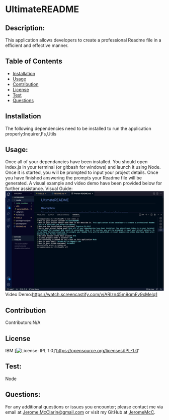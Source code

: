 # UltimateREADME
  
## Description: 
This application allows developers to create a professional Readme file in a efficient and effective manner.
## Table of Contents

* [Installation](#installation)
* [Usage](#usage)
* [Contribution](#contribution)
* [License](#license)
* [Test](#test)
* [Questions](#questions)

## Installation 
The following dependencies need to be installed to run the application properly:Inquirer,Fs,Utils

## Usage: 
Once all of your dependancies have been installed. You should open index.js in your terminal (or gitbash for windows) and launch it using Node. Once it is started, you will be prompted to input your project details. Once you have finished answering the prompts your Readme file will be generated. A visual example and video demo have been provided below for further assistance. Visual Guide: ![Visual Guide.](./assets/visual.png) Video Demo:https://watch.screencastify.com/v/ARlzn45m9qmEv9xMeIq1

## Contribution
Contributors:N/A


## License
  IBM
  [![License: IPL 1.0](https://img.shields.io/badge/License-IPL_1.0-blue.svg)]'https://opensource.org/licenses/IPL-1.0'

## Test:
Node

## Questions: 
For any additional questions or issues you encounter; please contact me via email at Jerome.McClarin@gmail.com or visit my GitHub at [JeromeMcC](https://github.com/JeromeMcC/).

